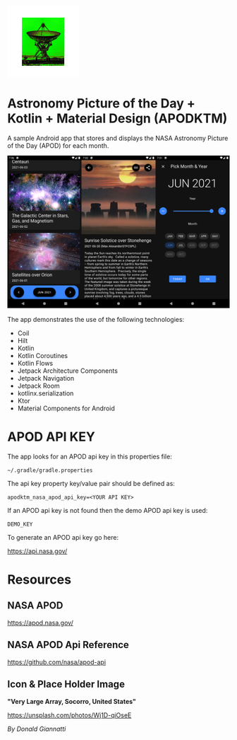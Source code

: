 ![apodktm logo](app/src/main/res/mipmap-hdpi/ic_launcher_foreground.png)

# Astronomy Picture of the Day + Kotlin + Material Design (APODKTM)


A sample Android app that stores and displays the NASA Astronomy Picture of the Day (APOD) for each month.

![screenshot](assets/screenshot.png)

The app demonstrates the use of the following technologies:

* Coil
* Hilt
* Kotlin
* Kotlin Coroutines
* Kotlin Flows
* Jetpack Architecture Components
* Jetpack Navigation
* Jetpack Room
* kotlinx.serialization
* Ktor
* Material Components for Android


# APOD API KEY

The app looks for an APOD api key in this properties file:

```
~/.gradle/gradle.properties
```

The api key property key/value pair should be defined as:

```
apodktm_nasa_apod_api_key=<YOUR API KEY>
```

If an APOD api key is not found then the demo APOD api key is used:

```
DEMO_KEY
```

To generate an APOD api key go here:

https://api.nasa.gov/


# Resources

## NASA APOD

https://apod.nasa.gov/

## NASA APOD Api Reference

https://github.com/nasa/apod-api

## Icon & Place Holder Image

**"Very Large Array, Socorro, United States"**

https://unsplash.com/photos/Wj1D-qiOseE

*By Donald Giannatti*

